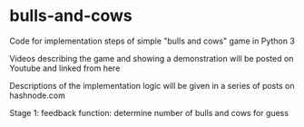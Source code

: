 # bulls-and-cows
Code for implementation steps of simple "bulls and cows" game in Python 3

Videos describing the game and showing a demonstration will be posted on Youtube and linked from here

Descriptions of the implementation logic will be given in a series of posts on hashnode.com

Stage 1: feedback function: determine number of bulls and cows for guess
